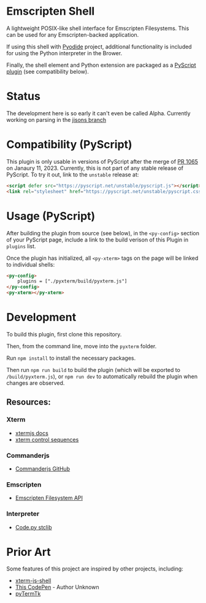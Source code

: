 # Emscripten Shell
A lightweight POSIX-like shell interface for Emscripten Filesystems. This can be used for any Emscripten-backed application.

If using this shell with [Pyodide](https://github.com/pyodide/pyodide) project, additional functionality is included for using the Python interpreter in the Brower.

Finally, the shell element and Python extension are packaged as a [PyScript](https://github.com/pyscript/pyscript) [plugin](https://docs.pyscript.net/unstable/guides/custom-plugins.html) (see compatibility below).

# Status
The development here is so early it can't even be called Alpha. Currently working on parsing in the [jisons branch](https://github.com/JeffersGlass/emscripten-shell/tree/jisons)

# Compatibility (PyScript)

This plugin is only usable in versions of PyScript after the merge of [PR 1065](https://github.com/pyscript/pyscript/pull/1065) on Janaury 11, 2023. Currently, this is not part of any stable release of PyScript. To try it out, link to the `unstable` release at:

```html
<script defer src="https://pyscript.net/unstable/pyscript.js"></script>
<link rel="stylesheet" href="https://pyscript.net/unstable/pyscript.css">
```
# Usage (PyScript)

After building the plugin from source (see below), in the `<py-config>` section of your PyScript page, include a link to the build verison of this Plugin in `plugins` list.

Once the plugin has initialized, all `<py-xterm>` tags on the page will be linked to individual shells:

```html
<py-config>
    plugins = ["./pyxterm/build/pyxterm.js"]
</py-config>
<py-xterm></py-xterm>
```
# Development
To build this plugin, first clone this repository. 

Then, from the command line, move into the `pyxterm` folder. 

Run `npm install` to install the necessary packages.

Then run `npm run build` to build the plugin (which will be exported to `/build/pyxterm.js`), or `npm run dev` to automatically rebuild the plugin when changes are observed.

## Resources:

### Xterm
- [xtermjs docs](http://xtermjs.org/docs/)
- [xterm control sequences](https://www.xfree86.org/current/ctlseqs.html)

### Commanderjs
- [Commanderjs GitHub](https://github.com/tj/commander.js#automated-help)

### Emscripten
- [Emscripten Filesystem API](https://emscripten.org/docs/api_reference/Filesystem-API.html)

### Interpreter
- [Code.py stclib](https://github.com/python/cpython/blob/main/Lib/code.py)

# Prior Art

Some features of this project are inspired by other projects, including:
  - [xterm-js-shell](https://github.com/RangerMauve/xterm-js-shell/blob/master/index.js)
  - [This CodePen](https://codepen.io/iiiiiiiiiiiiiiiiiiiiii/pen/LYRjybP) - Author Unknown
  - [pyTermTk](https://github.com/ceccopierangiolieugenio/pyTermTk)